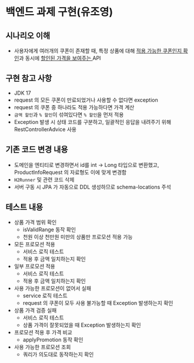 # 백엔드 과제 구현(유조영)

## 시나리오 이해
- 사용자에게 여러개의 쿠폰이 존재할 때, 특정 상품에 대해 <u>적용 가능한 쿠폰인지 확인</u>과 동시에 <u>할인된 가격을 보여주는 </u> API

## 구현 참고 사항
- JDK 17
- request 의 모든 쿠폰이 만료되었거나 사용할 수 없다면 exception
- request 의 쿠폰 중 하나라도 적용 가능하다면 가격 계산
- `금액 할인`과 `% 할인`이 섞여있다면 `% 할인`을 먼저 적용
- Exception 발생 시 상태 코드를 구분하고, 일괄적인 응답을 내려주기 위해 RestControllerAdvice 사용

## 기존 코드 변경 내용
- 도메인을 엔티티로 변경하면서 id를 int -> Long 타입으로 변환했고, ProductInfoRequest 의 자료형도 이에 맞게 변경함
- `H2Runner` 및 관련 코드 삭제
- 서버 구동 시 JPA 가 자동으로 DDL 생성하므로 schema-locations 주석

## 테스트 내용
- 상품 가격 범위 확인 
  - isValidRange 동작 확인
  - 천원 이상 천만원 미만의 상품만 프로모션 적용 가능
- 모든 프로모션 적용
  - 서비스 로직 테스트
  - 적용 후 금액 일치하는지 확인
- 일부 프로모션 적용
  - 서비스 로직 테스트
  - 적용 후 금액 일치하는지 확인
- 사용 가능한 프로모션이 없어서 실패
  - service 로직 테스트
  - request 의 쿠폰이 모두 사용 불가능할 때 Exception 발생하는지 확인
- 상품 가격 검증 실패
  - 서비스 로직 테스트
  - 상품 가격이 잘못되었을 때 Exception 발생하는지 확인
- 프로모션 적용 후 가격 비교
  - applyPromotion 동작 확인
- 사용 가능한 프로모션 조회
  - 쿼리가 의도대로 동작하는지 확인